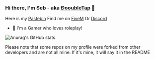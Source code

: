 ### Hi there, I'm Seb - aka [ÐooubleTap][Discord] 👋
Here is my [Pastebin]
Find me on [FiveM] Or [Discord]

- 🌱 I'm a Gamer who loves roleplay!

![Anurag's GitHub stats](https://github-readme-stats.vercel.app/api?username=DooubleTap&show_icons=true&theme=radical)

[Pastebin]: https://pastebin.com/u/Seb
[FiveM]: https://forum.cfx.re/u/dooubletap/summary
[Discord]: https://discord.com/users/76182535192715264

Please note that some repos on my profile were forked from other developers and are not all mine. 
If it's mine, it will say it in the README
